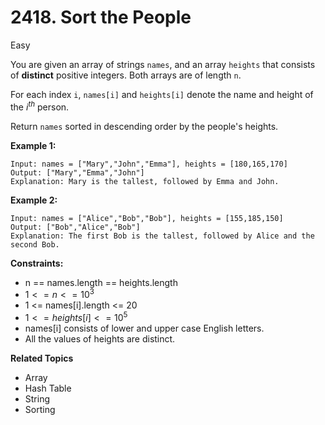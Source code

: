 # 2418. Sort the People

Easy

You are given an array of strings `names`, and an array `heights` that consists of **distinct** positive integers. Both arrays are of length `n`.

For each index `i`, `names[i]` and `heights[i]` denote the name and height of the $i^{th}$ person.

Return `names` sorted in descending order by the people's heights.

 

**Example 1:**
```
Input: names = ["Mary","John","Emma"], heights = [180,165,170]
Output: ["Mary","Emma","John"]
Explanation: Mary is the tallest, followed by Emma and John.
```
**Example 2:**
```
Input: names = ["Alice","Bob","Bob"], heights = [155,185,150]
Output: ["Bob","Alice","Bob"]
Explanation: The first Bob is the tallest, followed by Alice and the second Bob.
``` 

**Constraints:**

- n == names.length == heights.length
- $1 <= n <= 10^3$
- 1 <= names[i].length <= 20
- $1 <= heights[i] <= 10^5$
- names[i] consists of lower and upper case English letters.
- All the values of heights are distinct.

**Related Topics**
- Array
- Hash Table
- String
- Sorting